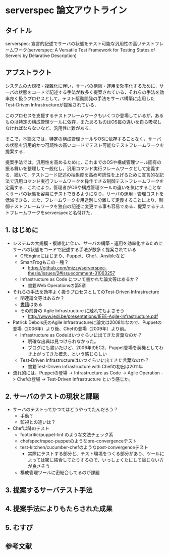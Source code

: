 # serverspec 論文アウトライン

## タイトル

serverspec: 宣言的記述でサーバの状態をテスト可能な汎用性の高いテストフレームワーク(serverspec: A Versatile Test Framework for Testing States of Servers by Delarative Description)

## アブストラクト

システムの大規模・複雑化に伴い，サーバの構築・運用を効率化するために，サーバの状態をコードで記述する手法が数多く提案されている．それらの手法を効率良く扱うプロセスとして，テスト駆動開発の手法をサーバ構築に応用したTest-Driven Infrastructureが提案されている．

このプロセスを支援するテストフレームワークもいくつか登場しているが，あるものは特定の構成管理ツールに依存，またあるものはOS毎の違いを自ら吸収しなければならないなど、汎用性に難がある．

そこで，本論文では，特定の構成管理ツールやOSに依存することなく，サーバの状態を汎用的かつ可読性の高いコードでテスト可能なテストフレームワークを提案する．

提案手法では，汎用性を高めるために，これまでのOSや構成管理ツール固有の振る舞いを整理して一般化し，汎用コマンド実行フレームワークとして定義する．続いて，テストコード記述の抽象度を高め可読性を上げるために宣言的な記法で汎用コマンド実行フレームワークを操作できる制御テストフレームワークを定義する．これにより，管理者がOSや構成管理ツールの違いを気にすることなくサーバの状態を容易にテストできるようになり，サーバの運用・管理コストを低減できる．また，フレームワークを用途別に分離して定義することにより，制御テストフレームワークを独自の記述に変更する事も容易である．提案するテストフレームワークをserverspecと名付けた．

## 1. はじめに

 * システムの大規模・複雑化に伴い、サーバの構築・運用を効率化するためにサーバの状態をコードで記述する手法が数多く提案されている
   * CFEngineにはじまり、Puppet、Chef、Ansibleなど
   * SmartFrogもこの一種？
     * https://github.com/mizzy/serverspec-thesis/issues/2#issuecomment-31063257
   * Infrastructure as Code について書かれた論文等はあるか？
     * 書籍Web Operationsの第5章
 * それらの手法を効率よく扱うプロセスとしてのTest-Driven Infrastructure
   * 関連論文等はあるか？
   * [書籍](http://shop.oreilly.com/product/0636920030973.do)はある
   * その前身の Agile Infrastructure に触れてもよさそう
     * http://www.jedi.be/presentations/IEEE-Agile-Infrastructure.pdf
 * Patrick Debois氏のAgile Infrastructureに論文は2008年なので、Puppetの登場（2006年）より後、Chefの登場（2009年）より前。
     * Infrastructure as Codeはいつぐらいに出てきた言葉なのか？
       * 明確な出典は見つけられなかった。
       * ブログにも書いたけど、2006年のEC2、Puppet登場を契機としてわき上がってきた概念、という感じらしい
     * Test-Driven Infrastructureはいつぐらいに出てきた言葉なのか？
       * 書籍Test-Driven Infrastructure with Chefの初出は2011年
 * 流れ的には、Puppetの登場 -> Infrastructure as Code -> Agile Operation -> Chefの登場 -> Test-Driven Infrastructure という感じか。

## 2. サーバのテストの現状と課題

* サーバのテストってかつてはどうやってたんだろう？
  * 手動？
  * 監視との違いは？
* Chef以降のテスト
  * footcritic/puppet-lint のような文法チェック系
  * chefspec/rspec-puppetのようなpre-convergenceテスト
  * test-kitchen/cucumber-chefのようなpost-convergenceテスト
    * 実際にテストする部分と、テスト環境をつくる部分があり、ツールによっては密に結合してたりするので、いっしょくたにして論じない方が良さそう
  * 構成管理ツールに密結合してるのが課題

## 3. 提案するサーバテスト手法

## 4. 提案手法によりもたらされた成果


## 5. むすび

## 参考文献
